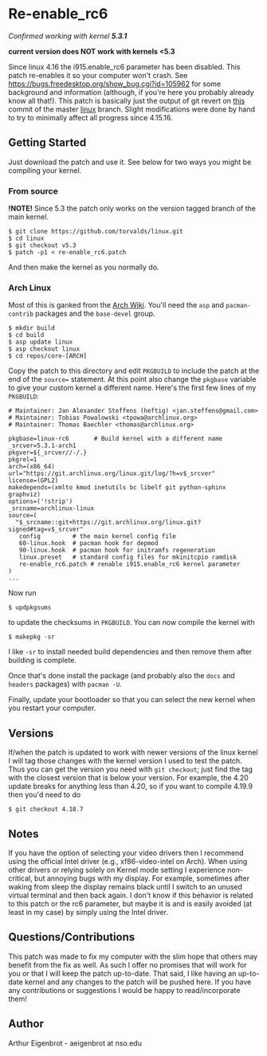 # Re-enable_rc6

*Confirmed working with kernel __5.3.1__*

**current version does NOT work with kernels <5.3**

Since linux 4.16 the i915.enable_rc6 parameter has been disabled. This patch re-enables it so your computer won't crash. See https://bugs.freedesktop.org/show_bug.cgi?id=105962 for some background and information (although, if you're here you probably already know all that!). This patch is basically just the output of git revert on [this](https://github.com/torvalds/linux/commit/fb6db0f5bf1d4d3a4af6242e287fa795221ec5b8) commit of the master [linux](https://github.com/torvalds/linux/) branch. Slight modifications were done by hand to try to minimally affect all progress since 4.15.16.

## Getting Started

Just download the patch and use it. See below for two ways you might be compiling your kernel.

### From source

**!NOTE!** Since 5.3 the patch only works on the version tagged branch of the main kernel.

```
$ git clone https://github.com/torvalds/linux.git
$ cd linux
$ git checkout v5.3
$ patch -p1 < re-enable_rc6.patch
```

And then make the kernel as you normally do.

### Arch Linux

Most of this is ganked from the [Arch Wiki](https://wiki.archlinux.org/index.php/Kernel/Arch_Build_System). You'll need the `asp` and `pacman-contrib` packages and the `base-devel` group.

```
$ mkdir build
$ cd build
$ asp update linux
$ asp checkout linux
$ cd repos/core-[ARCH]
```

Copy the patch to this directory and edit `PKGBUILD` to include the patch at the end of the `source=` statement. At this point also change the `pkgbase` variable to give your custom kernel a different name. Here's the first few lines of my `PKGBUILD`:

```
# Maintainer: Jan Alexander Steffens (heftig) <jan.steffens@gmail.com>
# Maintainer: Tobias Powalowski <tpowa@archlinux.org>
# Maintainer: Thomas Baechler <thomas@archlinux.org>

pkgbase=linux-rc6       # Build kernel with a different name
_srcver=5.3.1-arch1
pkgver=${_srcver//-/.}
pkgrel=1
arch=(x86_64)
url="https://git.archlinux.org/linux.git/log/?h=v$_srcver"
license=(GPL2)
makedepends=(xmlto kmod inetutils bc libelf git python-sphinx graphviz)
options=('!strip')
_srcname=archlinux-linux
source=(
  "$_srcname::git+https://git.archlinux.org/linux.git?signed#tag=v$_srcver"
   config         # the main kernel config file
   60-linux.hook  # pacman hook for depmod
   90-linux.hook  # pacman hook for initramfs regeneration
   linux.preset   # standard config files for mkinitcpio ramdisk
   re-enable_rc6.patch # renable i915.enable_rc6 kernel parameter
)
...
```

Now run
```
$ updpkgsums
```
to update the checksums in `PKGBUILD`. You can now compile the kernel with
```
$ makepkg -sr
```
I like `-sr` to install needed build dependencies and then remove them after building is complete.

Once that's done install the package (and probably also the `docs` and `headers` packages) with `pacman -U`.

Finally, update your bootloader so that you can select the new kernel when you restart your computer.

## Versions

If/when the patch is updated to work with newer versions of the linux kernel I will tag those changes with the kernel version I used to test the patch. Thus you can get the version you need with `git checkout`; just find the tag with the closest version that is below your version. For example, the 4.20 update breaks for anything less than 4.20, so if you want to compile 4.19.9 then you'd need to do
```
$ git checkout 4.18.7
```
## Notes

If you have the option of selecting your video drivers then I recommend using the official Intel driver (e.g., xf86-video-intel on Arch). When using other drivers or relying solely on Kernel mode setting I experience non-critical, but annoying bugs with my display. For example, sometimes after waking from sleep the display remains black until I switch to an unused virtual terminal and then back again. I don't know if this behavior is related to this patch or the rc6 parameter, but maybe it is and is easily avoided (at least in my case) by simply using the Intel driver.

## Questions/Contributions

This patch was made to fix my computer with the slim hope that others may benefit from the fix as well. As such I offer no promises that will work for you or that I will keep the patch up-to-date. That said, I like having an up-to-date kernel and any changes to the patch will be pushed here. If you have any contributions or suggestions I would be happy to read/incorporate them!

## Author

Arthur Eigenbrot - aeigenbrot at nso.edu
